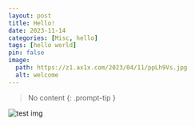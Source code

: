 ```yaml
---
layout: post
title: Hello!
date: 2023-11-14
categories: [Misc, hello]
tags: [hello world]
pin: false
image:
  path: https://z1.ax1x.com/2023/04/11/ppLh9Vs.jpg
  alt: welcome
---
```


> No content
{: .prompt-tip }


![test img](https://z1.ax1x.com/2023/04/11/ppLh9Vs.jpg)

<audio src="/tuan.mp3"></audio>

<audio src="../tuan.mp3"></audio>

<audio src="../../tuan.mp3"></audio>